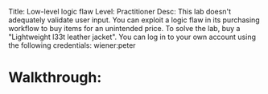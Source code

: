 Title: Low-level logic flaw
Level: Practitioner
Desc:  This lab doesn't adequately validate user input. You can exploit a logic flaw in its purchasing workflow to buy items for an unintended price. To solve the lab, buy a "Lightweight l33t leather jacket".
You can log in to your own account using the following credentials: wiener:peter 

# Walkthrough:

